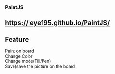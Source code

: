 ### PaintJS
## https://leye195.github.io/PaintJS/
## Feature
Paint on board<br/>
Change Color<br/>
Change mode(Fill/Pen)<br/>
Save(save the picture on the board</br>